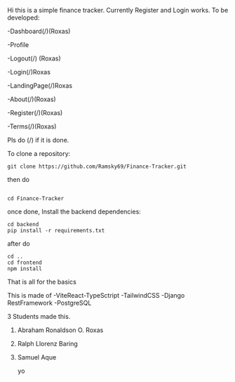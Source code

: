 Hi this is a simple finance tracker.
Currently Register and Login works.
To be developed:

-Dashboard(/)(Roxas)

-Profile

-Logout(/) (Roxas)

-Login(/)Roxas

-LandingPage(/)Roxas

-About(/)(Roxas)

-Register(/)(Roxas)

-Terms(/)(Roxas)

Pls do (/) if it is done.


To clone a repository:

```
git clone https://github.com/Ramsky69/Finance-Tracker.git

```
then do
```

cd Finance-Tracker

```

once done, Install the backend dependencies:
```
cd backend
pip install -r requirements.txt
```

after do
```
cd ..
cd frontend
npm install
```

That is all for the basics

This is made of
-ViteReact-TypeSctript
-TailwindCSS
-Django RestFramework
-PostgreSQL

3 Students made this. 
1. Abraham Ronaldson O. Roxas
2. Ralph Llorenz Baring
3. Samuel Aque

   yo


